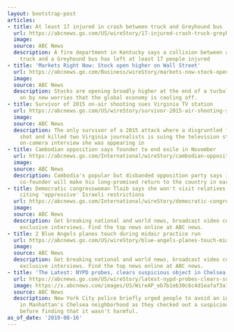 ```yaml
---
layout: bootstrap-post
articles:
- title: At least 17 injured in crash between truck and Greyhound bus
  url: https://abcnews.go.com/US/wireStory/17-injured-crash-truck-greyhound-bus-65013712
  image: 
  source: ABC News
  description: A fire department in Kentucky says a collision between a commercial
    truck and a Greyhound bus has left at least 17 people injured
- title: 'Markets Right Now: Stock open higher on Wall Street'
  url: https://abcnews.go.com/Business/wireStory/markets-now-stock-open-higher-wall-street-65013612
  image: 
  source: ABC News
  description: Stocks are opening broadly higher at the end of a turbulent week brought
    on by new worries that the global economy is cooling off.
- title: Survivor of 2015 on-air shooting sues Virginia TV station
  url: https://abcnews.go.com/US/wireStory/survivor-2015-air-shooting-sues-virginia-tv-station-65013611
  image: 
  source: ABC News
  description: The only survivor of a 2015 attack where a disgruntled former employee
    shot and killed two Virginia journalists is suing the television station whose
    on-camera interview she was appearing in
- title: Cambodian opposition says founder to end exile in November
  url: https://abcnews.go.com/International/wireStory/cambodian-opposition-founder-end-exile-november-65013601
  image: 
  source: ABC News
  description: Cambodia's popular but disbanded opposition party says its self-exiled
    co-founder will make his long-promised return to the country in early November
- title: Democratic congresswoman Tlaib says she won't visit relatives in West Bank,
    citing 'oppressive' Israeli restrictions
  url: https://abcnews.go.com/International/wireStory/democratic-congresswoman-tlaib-visit-relatives-west-bank-citing-65013600
  image: 
  source: ABC News
  description: Get breaking national and world news, broadcast video coverage, and
    exclusive interviews. Find the top news online at ABC news.
- title: 2 Blue Angels planes touch during midair practice run
  url: https://abcnews.go.com/US/wireStory/blue-angels-planes-touch-midair-practice-run-65013599
  image: 
  source: ABC News
  description: Get breaking national and world news, broadcast video coverage, and
    exclusive interviews. Find the top news online at ABC news.
- title: 'The Latest: NYPD probes, clears suspicious object in Chelsea'
  url: https://abcnews.go.com/US/wireStory/latest-nypd-probes-clears-suspicious-object-chelsea-65013597
  image: https://s.abcnews.com/images/US/WireAP_eb7b1eb30c6c4d1eafaf3a71060dca21_16x9_992.jpg
  source: ABC News
  description: New York City police briefly urged people to avoid an intersection
    in Manhattan's Chelsea neighborhood as they checked out a suspicious package,
    before finding that it wasn't harmful.
as_of_date: '2019-08-16'
---
```


